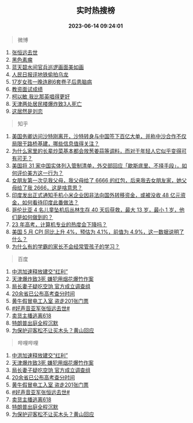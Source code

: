 <div align="center"><h2>实时热搜榜</h2><h4>2023-06-14 09:24:01</h4></div>

> 微博  

1. [张恒远去世](https://s.weibo.com/weibo?q=%23%E5%BC%A0%E6%81%92%E8%BF%9C%E5%8E%BB%E4%B8%96%23&t=31&band_rank=1&Refer=top)<br />
2. [黑色素瘤](https://s.weibo.com/weibo?q=%E9%BB%91%E8%89%B2%E7%B4%A0%E7%98%A4&t=31&band_rank=2&Refer=top)<br />
3. [蓝天碧水间官兵巡逻画面美如画](https://s.weibo.com/weibo?q=%23%E8%93%9D%E5%A4%A9%E7%A2%A7%E6%B0%B4%E9%97%B4%E5%AE%98%E5%85%B5%E5%B7%A1%E9%80%BB%E7%94%BB%E9%9D%A2%E7%BE%8E%E5%A6%82%E7%94%BB%23&t=31&band_rank=3&Refer=top)<br />
4. [人民日报评地铁偷拍乌龙](https://s.weibo.com/weibo?q=%23%E4%BA%BA%E6%B0%91%E6%97%A5%E6%8A%A5%E8%AF%84%E5%9C%B0%E9%93%81%E5%81%B7%E6%8B%8D%E4%B9%8C%E9%BE%99%23&t=31&band_rank=4&Refer=top)<br />
5. [17岁女孩一晚连刷6套卷子后患脑病](https://s.weibo.com/weibo?q=%2317%E5%B2%81%E5%A5%B3%E5%AD%A9%E4%B8%80%E6%99%9A%E8%BF%9E%E5%88%B76%E5%A5%97%E5%8D%B7%E5%AD%90%E5%90%8E%E6%82%A3%E8%84%91%E7%97%85%23&t=31&band_rank=5&Refer=top)<br />
6. [教资面试成绩](https://s.weibo.com/weibo?q=%E6%95%99%E8%B5%84%E9%9D%A2%E8%AF%95%E6%88%90%E7%BB%A9&t=31&band_rank=6&Refer=top)<br />
7. [柯以敏 我比那英唱得更好](https://s.weibo.com/weibo?q=%E6%9F%AF%E4%BB%A5%E6%95%8F%20%E6%88%91%E6%AF%94%E9%82%A3%E8%8B%B1%E5%94%B1%E5%BE%97%E6%9B%B4%E5%A5%BD&t=31&band_rank=7&Refer=top)<br />
8. [天津两处居民楼爆炸致3人死亡](https://s.weibo.com/weibo?q=%23%E5%A4%A9%E6%B4%A5%E4%B8%A4%E5%A4%84%E5%B1%85%E6%B0%91%E6%A5%BC%E7%88%86%E7%82%B8%E8%87%B43%E4%BA%BA%E6%AD%BB%E4%BA%A1%23&t=31&band_rank=8&Refer=top)<br />
9. [这居然是刘恋](https://s.weibo.com/weibo?q=%23%E8%BF%99%E5%B1%85%E7%84%B6%E6%98%AF%E5%88%98%E6%81%8B%23&t=31&band_rank=9&Refer=top)<br />

> 知乎  

1. [美国务卿访问沙特刚离开，沙特转身与中国签下百亿大单，并称中沙合作不仅局限于路桥基建，哪些信息值得关注？](https://www.zhihu.com/question/606359019)<br />
2. [为什么家里的长辈炒菜基本都会放葱姜蒜等调料，而对于年轻人它似乎变得可有可无？](https://www.zhihu.com/question/605464337)<br />
3. [美国将 31 家中国实体列入管制清单，外交部回应「歇斯底里、不择手段」，如何评价美方这一行为？](https://www.zhihu.com/question/606370209)<br />
4. [女朋友第一次见我父母，我父母给了 6666 的红包，后来我去女朋友家，她父母给了我 2666，这是啥意思？](https://www.zhihu.com/question/606116935)<br />
5. [印度发出正式通知手机小米企业因非法向国外转移资金，或被没收 48 亿元资金，如何看待印度此番做法？](https://www.zhihu.com/question/606367251)<br />
6. [哥伦比亚 4 名儿童坠机后丛林生存 40 天后获救，最大 13 岁，最小 1 岁，他们是如何做到的？](https://www.zhihu.com/question/605847291)<br />
7. [23 年高考，计算机专业的热度会下降吗？](https://www.zhihu.com/question/605789694)<br />
8. [美国 5 月 CPI 同比上升 4%，预估为 4.1%，前值为 4.9%，这一数据说明了什么？](https://www.zhihu.com/question/606450232)<br />
9. [为什么有的学霸的家长不会经常管孩子的学习？](https://www.zhihu.com/question/599686343)<br />

> 百度  

1. [中洪加速释放建交“红利”](https://www.baidu.com/s?wd=%E4%B8%AD%E6%B4%AA%E5%8A%A0%E9%80%9F%E9%87%8A%E6%94%BE%E5%BB%BA%E4%BA%A4%E2%80%9C%E7%BA%A2%E5%88%A9%E2%80%9D&sa=fyb_news&rsv_dl=fyb_news)<br />
2. [天津爆炸致3死 嫌犯用烟花爆竹作案](https://www.baidu.com/s?wd=%E5%A4%A9%E6%B4%A5%E7%88%86%E7%82%B8%E8%87%B43%E6%AD%BB+%E5%AB%8C%E7%8A%AF%E7%94%A8%E7%83%9F%E8%8A%B1%E7%88%86%E7%AB%B9%E4%BD%9C%E6%A1%88&sa=fyb_news&rsv_dl=fyb_news)<br />
3. [局长妻子疑吃空饷 官方成立调查组](https://www.baidu.com/s?wd=%E5%B1%80%E9%95%BF%E5%A6%BB%E5%AD%90%E7%96%91%E5%90%83%E7%A9%BA%E9%A5%B7+%E5%AE%98%E6%96%B9%E6%88%90%E7%AB%8B%E8%B0%83%E6%9F%A5%E7%BB%84&sa=fyb_news&rsv_dl=fyb_news)<br />
4. [20余省已公布高考查分时间](https://www.baidu.com/s?wd=20%E4%BD%99%E7%9C%81%E5%B7%B2%E5%85%AC%E5%B8%83%E9%AB%98%E8%80%83%E6%9F%A5%E5%88%86%E6%97%B6%E9%97%B4&sa=fyb_news&rsv_dl=fyb_news)<br />
5. [黄牛假冒电工入室 盗走201张门票](https://www.baidu.com/s?wd=%E9%BB%84%E7%89%9B%E5%81%87%E5%86%92%E7%94%B5%E5%B7%A5%E5%85%A5%E5%AE%A4+%E7%9B%97%E8%B5%B0201%E5%BC%A0%E9%97%A8%E7%A5%A8&sa=fyb_news&rsv_dl=fyb_news)<br />
6. [#好声音亚军张恒远去世#](https://www.baidu.com/s?wd=%23%E5%A5%BD%E5%A3%B0%E9%9F%B3%E4%BA%9A%E5%86%9B%E5%BC%A0%E6%81%92%E8%BF%9C%E5%8E%BB%E4%B8%96%23&sa=fyb_news&rsv_dl=fyb_news)<br />
7. [卖货主播逃离618](https://www.baidu.com/s?wd=%E5%8D%96%E8%B4%A7%E4%B8%BB%E6%92%AD%E9%80%83%E7%A6%BB618&sa=fyb_news&rsv_dl=fyb_news)<br />
8. [特朗普出庭全程沉默](https://www.baidu.com/s?wd=%E7%89%B9%E6%9C%97%E6%99%AE%E5%87%BA%E5%BA%AD%E5%85%A8%E7%A8%8B%E6%B2%89%E9%BB%98&sa=fyb_news&rsv_dl=fyb_news)<br />
9. [为保护迎客松不让买木头？黄山回应](https://www.baidu.com/s?wd=%E4%B8%BA%E4%BF%9D%E6%8A%A4%E8%BF%8E%E5%AE%A2%E6%9D%BE%E4%B8%8D%E8%AE%A9%E4%B9%B0%E6%9C%A8%E5%A4%B4%EF%BC%9F%E9%BB%84%E5%B1%B1%E5%9B%9E%E5%BA%94&sa=fyb_news&rsv_dl=fyb_news)<br />

> 哔哩哔哩  

1. [中洪加速释放建交“红利”](https://www.baidu.com/s?wd=%E4%B8%AD%E6%B4%AA%E5%8A%A0%E9%80%9F%E9%87%8A%E6%94%BE%E5%BB%BA%E4%BA%A4%E2%80%9C%E7%BA%A2%E5%88%A9%E2%80%9D&sa=fyb_news&rsv_dl=fyb_news)<br />
2. [天津爆炸致3死 嫌犯用烟花爆竹作案](https://www.baidu.com/s?wd=%E5%A4%A9%E6%B4%A5%E7%88%86%E7%82%B8%E8%87%B43%E6%AD%BB+%E5%AB%8C%E7%8A%AF%E7%94%A8%E7%83%9F%E8%8A%B1%E7%88%86%E7%AB%B9%E4%BD%9C%E6%A1%88&sa=fyb_news&rsv_dl=fyb_news)<br />
3. [局长妻子疑吃空饷 官方成立调查组](https://www.baidu.com/s?wd=%E5%B1%80%E9%95%BF%E5%A6%BB%E5%AD%90%E7%96%91%E5%90%83%E7%A9%BA%E9%A5%B7+%E5%AE%98%E6%96%B9%E6%88%90%E7%AB%8B%E8%B0%83%E6%9F%A5%E7%BB%84&sa=fyb_news&rsv_dl=fyb_news)<br />
4. [20余省已公布高考查分时间](https://www.baidu.com/s?wd=20%E4%BD%99%E7%9C%81%E5%B7%B2%E5%85%AC%E5%B8%83%E9%AB%98%E8%80%83%E6%9F%A5%E5%88%86%E6%97%B6%E9%97%B4&sa=fyb_news&rsv_dl=fyb_news)<br />
5. [黄牛假冒电工入室 盗走201张门票](https://www.baidu.com/s?wd=%E9%BB%84%E7%89%9B%E5%81%87%E5%86%92%E7%94%B5%E5%B7%A5%E5%85%A5%E5%AE%A4+%E7%9B%97%E8%B5%B0201%E5%BC%A0%E9%97%A8%E7%A5%A8&sa=fyb_news&rsv_dl=fyb_news)<br />
6. [#好声音亚军张恒远去世#](https://www.baidu.com/s?wd=%23%E5%A5%BD%E5%A3%B0%E9%9F%B3%E4%BA%9A%E5%86%9B%E5%BC%A0%E6%81%92%E8%BF%9C%E5%8E%BB%E4%B8%96%23&sa=fyb_news&rsv_dl=fyb_news)<br />
7. [卖货主播逃离618](https://www.baidu.com/s?wd=%E5%8D%96%E8%B4%A7%E4%B8%BB%E6%92%AD%E9%80%83%E7%A6%BB618&sa=fyb_news&rsv_dl=fyb_news)<br />
8. [特朗普出庭全程沉默](https://www.baidu.com/s?wd=%E7%89%B9%E6%9C%97%E6%99%AE%E5%87%BA%E5%BA%AD%E5%85%A8%E7%A8%8B%E6%B2%89%E9%BB%98&sa=fyb_news&rsv_dl=fyb_news)<br />
9. [为保护迎客松不让买木头？黄山回应](https://www.baidu.com/s?wd=%E4%B8%BA%E4%BF%9D%E6%8A%A4%E8%BF%8E%E5%AE%A2%E6%9D%BE%E4%B8%8D%E8%AE%A9%E4%B9%B0%E6%9C%A8%E5%A4%B4%EF%BC%9F%E9%BB%84%E5%B1%B1%E5%9B%9E%E5%BA%94&sa=fyb_news&rsv_dl=fyb_news)<br />
